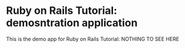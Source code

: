 # Ruby on Rails Tutorial: demosntration application

This is the demo app for Ruby on Rails Tutorial:  NOTHING TO SEE HERE